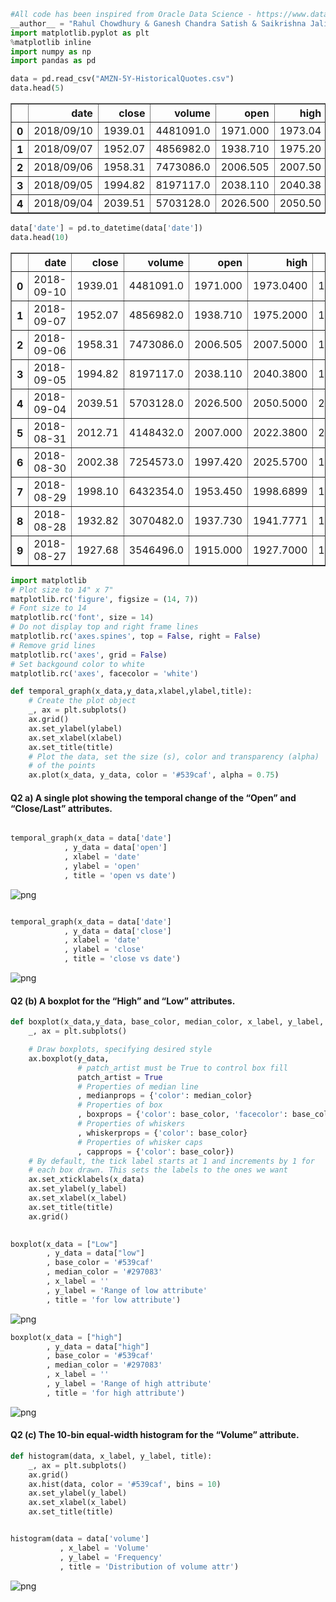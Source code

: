 
```python
#All code has been inspired from Oracle Data Science - https://www.datascience.com/learn-data-science/tutorials/creating-data-visualizations-matplotlib-data-science-python
__author__ = "Rahul Chowdhury & Ganesh Chandra Satish & Saikrishna Jaliparthy"
import matplotlib.pyplot as plt
%matplotlib inline
import numpy as np
import pandas as pd
```


```python
data = pd.read_csv("AMZN-5Y-HistoricalQuotes.csv")
data.head(5)
```




<div>
<style scoped>
    .dataframe tbody tr th:only-of-type {
        vertical-align: middle;
    }

    .dataframe tbody tr th {
        vertical-align: top;
    }

    .dataframe thead th {
        text-align: right;
    }
</style>
<table border="1" class="dataframe">
  <thead>
    <tr style="text-align: right;">
      <th></th>
      <th>date</th>
      <th>close</th>
      <th>volume</th>
      <th>open</th>
      <th>high</th>
      <th>low</th>
    </tr>
  </thead>
  <tbody>
    <tr>
      <th>0</th>
      <td>2018/09/10</td>
      <td>1939.01</td>
      <td>4481091.0</td>
      <td>1971.000</td>
      <td>1973.04</td>
      <td>1931.5158</td>
    </tr>
    <tr>
      <th>1</th>
      <td>2018/09/07</td>
      <td>1952.07</td>
      <td>4856982.0</td>
      <td>1938.710</td>
      <td>1975.20</td>
      <td>1937.3500</td>
    </tr>
    <tr>
      <th>2</th>
      <td>2018/09/06</td>
      <td>1958.31</td>
      <td>7473086.0</td>
      <td>2006.505</td>
      <td>2007.50</td>
      <td>1935.2090</td>
    </tr>
    <tr>
      <th>3</th>
      <td>2018/09/05</td>
      <td>1994.82</td>
      <td>8197117.0</td>
      <td>2038.110</td>
      <td>2040.38</td>
      <td>1989.8900</td>
    </tr>
    <tr>
      <th>4</th>
      <td>2018/09/04</td>
      <td>2039.51</td>
      <td>5703128.0</td>
      <td>2026.500</td>
      <td>2050.50</td>
      <td>2013.0000</td>
    </tr>
  </tbody>
</table>
</div>




```python
data['date'] = pd.to_datetime(data['date'])
data.head(10)
```




<div>
<style scoped>
    .dataframe tbody tr th:only-of-type {
        vertical-align: middle;
    }

    .dataframe tbody tr th {
        vertical-align: top;
    }

    .dataframe thead th {
        text-align: right;
    }
</style>
<table border="1" class="dataframe">
  <thead>
    <tr style="text-align: right;">
      <th></th>
      <th>date</th>
      <th>close</th>
      <th>volume</th>
      <th>open</th>
      <th>high</th>
      <th>low</th>
    </tr>
  </thead>
  <tbody>
    <tr>
      <th>0</th>
      <td>2018-09-10</td>
      <td>1939.01</td>
      <td>4481091.0</td>
      <td>1971.000</td>
      <td>1973.0400</td>
      <td>1931.5158</td>
    </tr>
    <tr>
      <th>1</th>
      <td>2018-09-07</td>
      <td>1952.07</td>
      <td>4856982.0</td>
      <td>1938.710</td>
      <td>1975.2000</td>
      <td>1937.3500</td>
    </tr>
    <tr>
      <th>2</th>
      <td>2018-09-06</td>
      <td>1958.31</td>
      <td>7473086.0</td>
      <td>2006.505</td>
      <td>2007.5000</td>
      <td>1935.2090</td>
    </tr>
    <tr>
      <th>3</th>
      <td>2018-09-05</td>
      <td>1994.82</td>
      <td>8197117.0</td>
      <td>2038.110</td>
      <td>2040.3800</td>
      <td>1989.8900</td>
    </tr>
    <tr>
      <th>4</th>
      <td>2018-09-04</td>
      <td>2039.51</td>
      <td>5703128.0</td>
      <td>2026.500</td>
      <td>2050.5000</td>
      <td>2013.0000</td>
    </tr>
    <tr>
      <th>5</th>
      <td>2018-08-31</td>
      <td>2012.71</td>
      <td>4148432.0</td>
      <td>2007.000</td>
      <td>2022.3800</td>
      <td>2004.7400</td>
    </tr>
    <tr>
      <th>6</th>
      <td>2018-08-30</td>
      <td>2002.38</td>
      <td>7254573.0</td>
      <td>1997.420</td>
      <td>2025.5700</td>
      <td>1986.9000</td>
    </tr>
    <tr>
      <th>7</th>
      <td>2018-08-29</td>
      <td>1998.10</td>
      <td>6432354.0</td>
      <td>1953.450</td>
      <td>1998.6899</td>
      <td>1948.9400</td>
    </tr>
    <tr>
      <th>8</th>
      <td>2018-08-28</td>
      <td>1932.82</td>
      <td>3070482.0</td>
      <td>1937.730</td>
      <td>1941.7771</td>
      <td>1928.8200</td>
    </tr>
    <tr>
      <th>9</th>
      <td>2018-08-27</td>
      <td>1927.68</td>
      <td>3546496.0</td>
      <td>1915.000</td>
      <td>1927.7000</td>
      <td>1909.2810</td>
    </tr>
  </tbody>
</table>
</div>




```python
import matplotlib
# Plot size to 14" x 7"
matplotlib.rc('figure', figsize = (14, 7))
# Font size to 14
matplotlib.rc('font', size = 14)
# Do not display top and right frame lines
matplotlib.rc('axes.spines', top = False, right = False)
# Remove grid lines
matplotlib.rc('axes', grid = False)
# Set backgound color to white
matplotlib.rc('axes', facecolor = 'white')
```


```python
def temporal_graph(x_data,y_data,xlabel,ylabel,title):
    # Create the plot object
    _, ax = plt.subplots()
    ax.grid()
    ax.set_ylabel(ylabel)
    ax.set_xlabel(xlabel)
    ax.set_title(title)
    # Plot the data, set the size (s), color and transparency (alpha)
    # of the points
    ax.plot(x_data, y_data, color = '#539caf', alpha = 0.75)
```

#### Q2 a) A single plot showing the temporal change of the “Open” and “Close/Last” attributes.


```python

temporal_graph(x_data = data['date']
            , y_data = data['open']
            , xlabel = 'date'
            , ylabel = 'open'
            , title = 'open vs date')
```


![png](/images/2018-10-31-HW2-Q2-b_6_0.png)



```python

temporal_graph(x_data = data['date']
            , y_data = data['close']
            , xlabel = 'date'
            , ylabel = 'close'
            , title = 'close vs date')
```


![png](/images/2018-10-31-HW2-Q2-b_7_0.png)


#### Q2 (b) A boxplot for the “High” and “Low” attributes.


```python
def boxplot(x_data,y_data, base_color, median_color, x_label, y_label, title):
    _, ax = plt.subplots()

    # Draw boxplots, specifying desired style
    ax.boxplot(y_data,
               # patch_artist must be True to control box fill
               patch_artist = True
               # Properties of median line
               , medianprops = {'color': median_color}
               # Properties of box
               , boxprops = {'color': base_color, 'facecolor': base_color}
               # Properties of whiskers
               , whiskerprops = {'color': base_color}
               # Properties of whisker caps
               , capprops = {'color': base_color})
    # By default, the tick label starts at 1 and increments by 1 for
    # each box drawn. This sets the labels to the ones we want
    ax.set_xticklabels(x_data)
    ax.set_ylabel(y_label)
    ax.set_xlabel(x_label)
    ax.set_title(title)
    ax.grid()
    
```


```python
boxplot(x_data = ["Low"]
        , y_data = data["low"]
        , base_color = '#539caf'
        , median_color = '#297083'
        , x_label = ''
        , y_label = 'Range of low attribute'
        , title = 'for low attribute')
```


![png](/images/2018-10-31-HW2-Q2-b_10_0.png)



```python
boxplot(x_data = ["high"]
        , y_data = data["high"]
        , base_color = '#539caf'
        , median_color = '#297083'
        , x_label = ''
        , y_label = 'Range of high attribute'
        , title = 'for high attribute')
```


![png](/images/2018-10-31-HW2-Q2-b_11_0.png)


#### Q2 (c) The 10-bin equal-width histogram for the “Volume” attribute. 


```python
def histogram(data, x_label, y_label, title):
    _, ax = plt.subplots()
    ax.grid()
    ax.hist(data, color = '#539caf', bins = 10)
    ax.set_ylabel(y_label)
    ax.set_xlabel(x_label)
    ax.set_title(title)


```


```python

histogram(data = data['volume']
           , x_label = 'Volume'
           , y_label = 'Frequency'
           , title = 'Distribution of volume attr')
```


![png](/images/2018-10-31-HW2-Q2-b_14_0.png)

